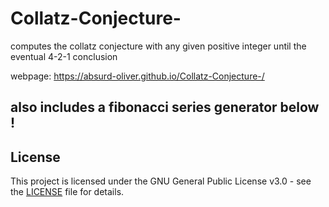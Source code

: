 # Collatz-Conjecture-
computes the collatz conjecture with any given positive integer until the eventual 4-2-1 conclusion 

webpage: https://absurd-oliver.github.io/Collatz-Conjecture-/

## also includes a fibonacci series generator below !

## License

This project is licensed under the GNU General Public License v3.0 - see the [LICENSE](./LICENSE) file for details.